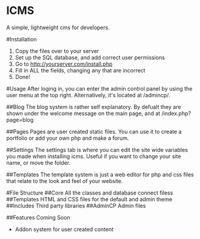 ICMS
============================

A simple, lightweight cms for developers.

#Installation
1. Copy the files over to your server
2. Set up the SQL database, and add correct user permissions
3. Go to http://yourserver.com/install.php
4. Fill in ALL the fields, changing any that are incorrect
5. Done!

#Usage
After loging in, you can enter the admin control panel by using the user menu at the top right. Alternatively, it's located at /admincp/.

##Blog
The blog system is rather self explanatory. By defualt they are shown under the welcome message on the main page, and at /index.php?page=blog

##Pages
Pages are user created static files. You can use it to create a portfolio or add your own php and make a forum. 

##Settings
The settings tab is where you can edit the site wide variables you made when installing icms. Useful if you want to change your site name, or move the folder.

##Templates
The template system is just a web editor for php and css files that relate to the look and feel of your website. 

#File Structure
##Core
All the classes and database connect filess
##Templates
HTML and CSS files for the default and admin theme
##Includes
Third party libraries
##AdminCP
Admin files

##Features Coming Soon
- Addon system for user created content
